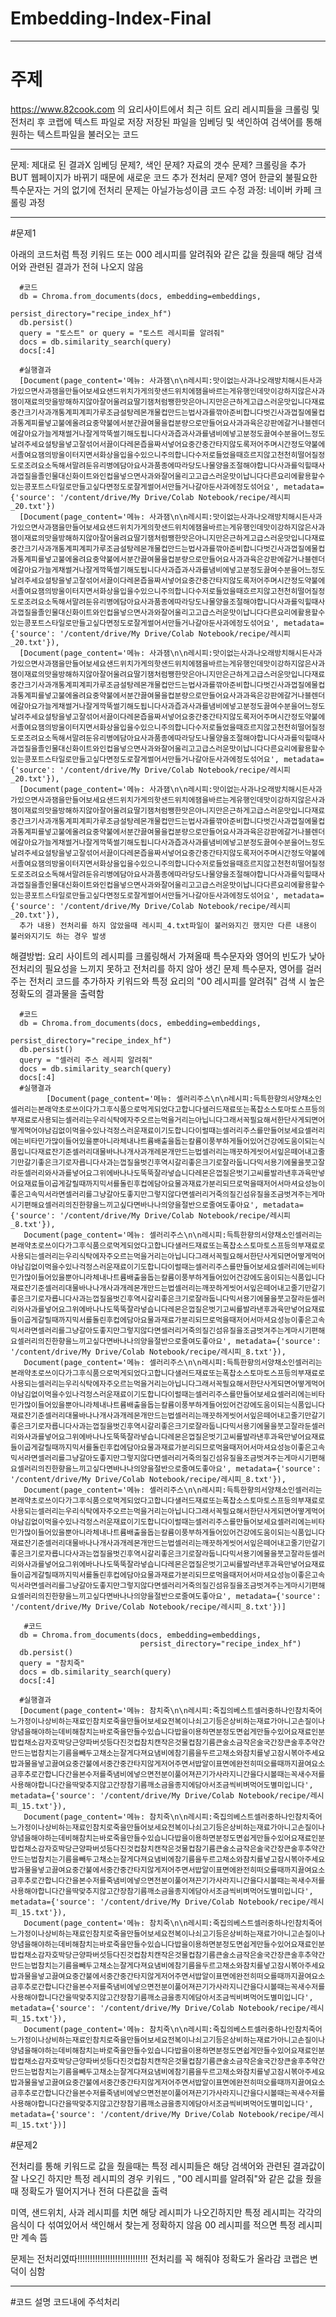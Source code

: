 # Embedding-Index-Final

* * *


# 주제 
https://www.82cook.com 의 요리사이트에서 최근 히트 요리 레시피들을 크롤링 및 전처리 후 코랩에 텍스트 파일로 저장
저장된 파일을 임베딩 및 색인하여 검색어를 통해 원하는 텍스트파일을 불러오는 코드


* * *

문제: 제대로 된 결과X 
임베딩 문제?, 색인 문제? 
자료의 갯수 문제? 크롤링을 추가
BUT 웹페이지가 바뀌기 때문에 새로운 코드 추가 
전처리 문제? 영어 한글외 불필요한 특수문자는 거의 없기에 전처리 문제는 아닐가능성이큼 
코드 수정 과정: 네이버 카페 크롤링 과정


* * *
#문제1

아래의 코드처럼 특정 키워드 또는 000 레시피를 알려줘와 같은 값을 줬을때 해당 검색어와 관련된 결과가 전혀 나오지 않음 


      #코드 
      db = Chroma.from_documents(docs, embedding=embeddings,
                                       persist_directory="recipe_index_hf")
      db.persist()
      query = "토스트" or query = "토스트 레시피를 알려줘"
      docs = db.similarity_search(query)
      docs[:4]
      
      #실행결과
      [Document(page_content='메뉴: 사과잼\n\n레시피:맛이없는사과나오래방치해시든사과가있으면사과잼을만들어보세요샌드위치가게의핫샌드위치에잼을바르는게유행인데맛이강하지않은사과잼이재료의맛을방해하지않아잘어울려요딸기잼처럼쨍한맛은아니지만은근하게고급스러운맛입니다재료중간크기사과개통계피계피가루조금설탕레몬개물컵만드는법사과를깎아준비합니다벗긴사과껍질에물컵과통계피를넣고불에올려요중약불에서분간끓여물을컵분량으로만들어요사과과육은강판에갈거나블렌더에갈아요가늘게채썰거나잘게깍뚝썰기해도됩니다사과즙과사과를냄비에넣고분정도끓여수분을어느정도날려주세요설탕을넣고잘섞어서끓이다레몬즙을짜서넣어요중간중간타지않도록저어주며시간정도약불에서졸여요잼의방울이터지면서화상을입을수있으니주의합니다수저로들었을때흐르지않고천천히떨어질정도로조려요소독해서말려둔유리병에담아요사과품종에따라당도나물양을조절해야합니다사과를익힐때사과껍질을졸인물대신화이트와인컵을넣으면사과와잘어울리고고급스러운맛이납니다다른요리에활용할수있는콩포트스타일로만들고싶다면정도로잘게썰어서만들거나갈아둔사과에정도섞어요', metadata={'source': '/content/drive/My Drive/Colab Notebook/recipe/레시피_20.txt'})
      [Document(page_content='메뉴: 사과잼\n\n레시피:맛이없는사과나오래방치해시든사과가있으면사과잼을만들어보세요샌드위치가게의핫샌드위치에잼을바르는게유행인데맛이강하지않은사과잼이재료의맛을방해하지않아잘어울려요딸기잼처럼쨍한맛은아니지만은근하게고급스러운맛입니다재료중간크기사과개통계피계피가루조금설탕레몬개물컵만드는법사과를깎아준비합니다벗긴사과껍질에물컵과통계피를넣고불에올려요중약불에서분간끓여물을컵분량으로만들어요사과과육은강판에갈거나블렌더에갈아요가늘게채썰거나잘게깍뚝썰기해도됩니다사과즙과사과를냄비에넣고분정도끓여수분을어느정도날려주세요설탕을넣고잘섞어서끓이다레몬즙을짜서넣어요중간중간타지않도록저어주며시간정도약불에서졸여요잼의방울이터지면서화상을입을수있으니주의합니다수저로들었을때흐르지않고천천히떨어질정도로조려요소독해서말려둔유리병에담아요사과품종에따라당도나물양을조절해야합니다사과를익힐때사과껍질을졸인물대신화이트와인컵을넣으면사과와잘어울리고고급스러운맛이납니다다른요리에활용할수있는콩포트스타일로만들고싶다면정도로잘게썰어서만들거나갈아둔사과에정도섞어요', metadata={'source': '/content/drive/My Drive/Colab Notebook/recipe/레시피_20.txt'}),
      [Document(page_content='메뉴: 사과잼\n\n레시피:맛이없는사과나오래방치해시든사과가있으면사과잼을만들어보세요샌드위치가게의핫샌드위치에잼을바르는게유행인데맛이강하지않은사과잼이재료의맛을방해하지않아잘어울려요딸기잼처럼쨍한맛은아니지만은근하게고급스러운맛입니다재료중간크기사과개통계피계피가루조금설탕레몬개물컵만드는법사과를깎아준비합니다벗긴사과껍질에물컵과통계피를넣고불에올려요중약불에서분간끓여물을컵분량으로만들어요사과과육은강판에갈거나블렌더에갈아요가늘게채썰거나잘게깍뚝썰기해도됩니다사과즙과사과를냄비에넣고분정도끓여수분을어느정도날려주세요설탕을넣고잘섞어서끓이다레몬즙을짜서넣어요중간중간타지않도록저어주며시간정도약불에서졸여요잼의방울이터지면서화상을입을수있으니주의합니다수저로들었을때흐르지않고천천히떨어질정도로조려요소독해서말려둔유리병에담아요사과품종에따라당도나물양을조절해야합니다사과를익힐때사과껍질을졸인물대신화이트와인컵을넣으면사과와잘어울리고고급스러운맛이납니다다른요리에활용할수있는콩포트스타일로만들고싶다면정도로잘게썰어서만들거나갈아둔사과에정도섞어요', metadata={'source': '/content/drive/My Drive/Colab Notebook/recipe/레시피_20.txt'}),
      [Document(page_content='메뉴: 사과잼\n\n레시피:맛이없는사과나오래방치해시든사과가있으면사과잼을만들어보세요샌드위치가게의핫샌드위치에잼을바르는게유행인데맛이강하지않은사과잼이재료의맛을방해하지않아잘어울려요딸기잼처럼쨍한맛은아니지만은근하게고급스러운맛입니다재료중간크기사과개통계피계피가루조금설탕레몬개물컵만드는법사과를깎아준비합니다벗긴사과껍질에물컵과통계피를넣고불에올려요중약불에서분간끓여물을컵분량으로만들어요사과과육은강판에갈거나블렌더에갈아요가늘게채썰거나잘게깍뚝썰기해도됩니다사과즙과사과를냄비에넣고분정도끓여수분을어느정도날려주세요설탕을넣고잘섞어서끓이다레몬즙을짜서넣어요중간중간타지않도록저어주며시간정도약불에서졸여요잼의방울이터지면서화상을입을수있으니주의합니다수저로들었을때흐르지않고천천히떨어질정도로조려요소독해서말려둔유리병에담아요사과품종에따라당도나물양을조절해야합니다사과를익힐때사과껍질을졸인물대신화이트와인컵을넣으면사과와잘어울리고고급스러운맛이납니다다른요리에활용할수있는콩포트스타일로만들고싶다면정도로잘게썰어서만들거나갈아둔사과에정도섞어요', metadata={'source': '/content/drive/My Drive/Colab Notebook/recipe/레시피_20.txt'}),
      추가 내용) 전처리를 하지 않았을때 레시피_4.txt파일이 불러와지긴 했지만 다른 내용이 불러와지기도 하는 경우 발생
      


해결방법:
요리 사이트의 레시피를 크롤링해서 가져올때 특수문자와 영어의 빈도가 낮아 전처리의 필요성을 느끼지 못하고 전처리를 하지 않아 생긴 문제
특수문자, 영어를 걸러주는 전처리 코드를 추가하자 키워드와 특정 요리의 "00 레시피를 알려줘" 검색 시 높은 정확도의 결과물을 출력함

      #코드
      db = Chroma.from_documents(docs, embedding=embeddings,
                                       persist_directory="recipe_index_hf")
      db.persist()
      query = "셀러리 주스 레시피 알려줘"
      docs = db.similarity_search(query)
      docs[:4]
      #실행결과
            [Document(page_content='메뉴: 셀러리주스\n\n레시피:득특한향의서양채소인셀러리는본래약초로쓰이다가그후식품으로먹게되었다고합니다샐러드재료또는폭찹소스토마토스프등의부재료로사용되는셀러리는우리식탁에자주오르는먹을거리는아닙니다그래서꼭필요해서한단사게되면어떻게먹어야남김없이먹을수있나걱정스러운재료이기도합니다이럴때는셀러리주스를만들어보세요셀러리에는비타민가많이들어있을뿐아니라체내나트륨배출을돕는칼륨이풍부하게들어있어건강에도움이되는식품입니다재료잔기준셀러리대물바나나개사과개레몬개만드는법셀러리는깨끗하게씻어서잎은떼어내고줄기만갈기좋은크기로자릅니다사과는껍질을벗긴후역시갈리좋은크기로잘라둡니다믹서용기에물을붓고잘라둔셀러리와사과를넣어요그위에바나나도뚝뚝잘라넣습니다레몬은껍질은벗기고씨를발라낸후과육만넣어요재료들이곱게갈릴때까지믹서를돌린후컵에담아요물과재료가분리되므로먹을때저어서마셔요성능이좋은고속믹서라면셀러리를그냥갈아도좋지만그렇지않다면셀러리거죽의질긴섬유질을조금벗겨주는게마시기편해요셀러리의진한향을느끼고싶다면바나나의양을절반으로줄여도좋아요', metadata={'source': '/content/drive/My Drive/Colab Notebook/recipe/레시피_8.txt'}),
       Document(page_content='메뉴: 셀러리주스\n\n레시피:득특한향의서양채소인셀러리는본래약초로쓰이다가그후식품으로먹게되었다고합니다샐러드재료또는폭찹소스토마토스프등의부재료로사용되는셀러리는우리식탁에자주오르는먹을거리는아닙니다그래서꼭필요해서한단사게되면어떻게먹어야남김없이먹을수있나걱정스러운재료이기도합니다이럴때는셀러리주스를만들어보세요셀러리에는비타민가많이들어있을뿐아니라체내나트륨배출을돕는칼륨이풍부하게들어있어건강에도움이되는식품입니다재료잔기준셀러리대물바나나개사과개레몬개만드는법셀러리는깨끗하게씻어서잎은떼어내고줄기만갈기좋은크기로자릅니다사과는껍질을벗긴후역시갈리좋은크기로잘라둡니다믹서용기에물을붓고잘라둔셀러리와사과를넣어요그위에바나나도뚝뚝잘라넣습니다레몬은껍질은벗기고씨를발라낸후과육만넣어요재료들이곱게갈릴때까지믹서를돌린후컵에담아요물과재료가분리되므로먹을때저어서마셔요성능이좋은고속믹서라면셀러리를그냥갈아도좋지만그렇지않다면셀러리거죽의질긴섬유질을조금벗겨주는게마시기편해요셀러리의진한향을느끼고싶다면바나나의양을절반으로줄여도좋아요', metadata={'source': '/content/drive/My Drive/Colab Notebook/recipe/레시피_8.txt'}),
       Document(page_content='메뉴: 셀러리주스\n\n레시피:득특한향의서양채소인셀러리는본래약초로쓰이다가그후식품으로먹게되었다고합니다샐러드재료또는폭찹소스토마토스프등의부재료로사용되는셀러리는우리식탁에자주오르는먹을거리는아닙니다그래서꼭필요해서한단사게되면어떻게먹어야남김없이먹을수있나걱정스러운재료이기도합니다이럴때는셀러리주스를만들어보세요셀러리에는비타민가많이들어있을뿐아니라체내나트륨배출을돕는칼륨이풍부하게들어있어건강에도움이되는식품입니다재료잔기준셀러리대물바나나개사과개레몬개만드는법셀러리는깨끗하게씻어서잎은떼어내고줄기만갈기좋은크기로자릅니다사과는껍질을벗긴후역시갈리좋은크기로잘라둡니다믹서용기에물을붓고잘라둔셀러리와사과를넣어요그위에바나나도뚝뚝잘라넣습니다레몬은껍질은벗기고씨를발라낸후과육만넣어요재료들이곱게갈릴때까지믹서를돌린후컵에담아요물과재료가분리되므로먹을때저어서마셔요성능이좋은고속믹서라면셀러리를그냥갈아도좋지만그렇지않다면셀러리거죽의질긴섬유질을조금벗겨주는게마시기편해요셀러리의진한향을느끼고싶다면바나나의양을절반으로줄여도좋아요', metadata={'source': '/content/drive/My Drive/Colab Notebook/recipe/레시피_8.txt'}),
       Document(page_content='메뉴: 셀러리주스\n\n레시피:득특한향의서양채소인셀러리는본래약초로쓰이다가그후식품으로먹게되었다고합니다샐러드재료또는폭찹소스토마토스프등의부재료로사용되는셀러리는우리식탁에자주오르는먹을거리는아닙니다그래서꼭필요해서한단사게되면어떻게먹어야남김없이먹을수있나걱정스러운재료이기도합니다이럴때는셀러리주스를만들어보세요셀러리에는비타민가많이들어있을뿐아니라체내나트륨배출을돕는칼륨이풍부하게들어있어건강에도움이되는식품입니다재료잔기준셀러리대물바나나개사과개레몬개만드는법셀러리는깨끗하게씻어서잎은떼어내고줄기만갈기좋은크기로자릅니다사과는껍질을벗긴후역시갈리좋은크기로잘라둡니다믹서용기에물을붓고잘라둔셀러리와사과를넣어요그위에바나나도뚝뚝잘라넣습니다레몬은껍질은벗기고씨를발라낸후과육만넣어요재료들이곱게갈릴때까지믹서를돌린후컵에담아요물과재료가분리되므로먹을때저어서마셔요성능이좋은고속믹서라면셀러리를그냥갈아도좋지만그렇지않다면셀러리거죽의질긴섬유질을조금벗겨주는게마시기편해요셀러리의진한향을느끼고싶다면바나나의양을절반으로줄여도좋아요', metadata={'source': '/content/drive/My Drive/Colab Notebook/recipe/레시피_8.txt'})]

       #코드
      db = Chroma.from_documents(docs, embedding=embeddings,
                                 persist_directory="recipe_index_hf")
      db.persist()
      query = "참치죽"
      docs = db.similarity_search(query)
      docs[:4]

      #실행결과
      [Document(page_content='메뉴: 참치죽\n\n레시피:죽집의베스트셀러중하나인참치죽어느가정이나상비하는재료인참치로죽을만들어보세요전복이나쇠고기등은상비하는재료가아니고손질이나양념을해야하는데비해참치는바로죽을만들수있습니다밥을이용하면분정도면쉽게만들수있어요재료인분밥컵채소감자호박당근양파버섯등다진것컵참치캔작은것물컵참기름큰술소금작은술국간장큰술후추약간만드는법참치는기름을빼두고채소는잘게다져요냄비에참기름을두르고채소와참치를넣고잠시볶아주세요밥과물을넣고끓여요중간불에서중간중간타지않게저어주면서밥알이표면에완전히떠오를때까지끓여요소금후추로간합니다간을본수저를죽냄비에넣으면전분이풀어져끈기가사라지니간을다시볼때는꼭새수저를사용해야합니다간을딱맞추지않고간장참기름깨소금을종지에담아서조금씩비벼먹어도별미입니다', metadata={'source': '/content/drive/My Drive/Colab Notebook/recipe/레시피_15.txt'}),
       Document(page_content='메뉴: 참치죽\n\n레시피:죽집의베스트셀러중하나인참치죽어느가정이나상비하는재료인참치로죽을만들어보세요전복이나쇠고기등은상비하는재료가아니고손질이나양념을해야하는데비해참치는바로죽을만들수있습니다밥을이용하면분정도면쉽게만들수있어요재료인분밥컵채소감자호박당근양파버섯등다진것컵참치캔작은것물컵참기름큰술소금작은술국간장큰술후추약간만드는법참치는기름을빼두고채소는잘게다져요냄비에참기름을두르고채소와참치를넣고잠시볶아주세요밥과물을넣고끓여요중간불에서중간중간타지않게저어주면서밥알이표면에완전히떠오를때까지끓여요소금후추로간합니다간을본수저를죽냄비에넣으면전분이풀어져끈기가사라지니간을다시볼때는꼭새수저를사용해야합니다간을딱맞추지않고간장참기름깨소금을종지에담아서조금씩비벼먹어도별미입니다', metadata={'source': '/content/drive/My Drive/Colab Notebook/recipe/레시피_15.txt'}),
       Document(page_content='메뉴: 참치죽\n\n레시피:죽집의베스트셀러중하나인참치죽어느가정이나상비하는재료인참치로죽을만들어보세요전복이나쇠고기등은상비하는재료가아니고손질이나양념을해야하는데비해참치는바로죽을만들수있습니다밥을이용하면분정도면쉽게만들수있어요재료인분밥컵채소감자호박당근양파버섯등다진것컵참치캔작은것물컵참기름큰술소금작은술국간장큰술후추약간만드는법참치는기름을빼두고채소는잘게다져요냄비에참기름을두르고채소와참치를넣고잠시볶아주세요밥과물을넣고끓여요중간불에서중간중간타지않게저어주면서밥알이표면에완전히떠오를때까지끓여요소금후추로간합니다간을본수저를죽냄비에넣으면전분이풀어져끈기가사라지니간을다시볼때는꼭새수저를사용해야합니다간을딱맞추지않고간장참기름깨소금을종지에담아서조금씩비벼먹어도별미입니다', metadata={'source': '/content/drive/My Drive/Colab Notebook/recipe/레시피_15.txt'}),
       Document(page_content='메뉴: 참치죽\n\n레시피:죽집의베스트셀러중하나인참치죽어느가정이나상비하는재료인참치로죽을만들어보세요전복이나쇠고기등은상비하는재료가아니고손질이나양념을해야하는데비해참치는바로죽을만들수있습니다밥을이용하면분정도면쉽게만들수있어요재료인분밥컵채소감자호박당근양파버섯등다진것컵참치캔작은것물컵참기름큰술소금작은술국간장큰술후추약간만드는법참치는기름을빼두고채소는잘게다져요냄비에참기름을두르고채소와참치를넣고잠시볶아주세요밥과물을넣고끓여요중간불에서중간중간타지않게저어주면서밥알이표면에완전히떠오를때까지끓여요소금후추로간합니다간을본수저를죽냄비에넣으면전분이풀어져끈기가사라지니간을다시볼때는꼭새수저를사용해야합니다간을딱맞추지않고간장참기름깨소금을종지에담아서조금씩비벼먹어도별미입니다', metadata={'source': '/content/drive/My Drive/Colab Notebook/recipe/레시피_15.txt'})]
      
#문제2 

전처리를 통해 키워드로 값을 줬을때는 특정 레시피들은 해당 검색어와 관련된 결과값이 잘 나오긴 하지만 특정 레시피의 경우 키워드 , "00 레시피를 알려줘"와 같은 값을 줬을때 정확도가 떨어지거나 전혀 다른값을 출력




미역, 샌드위치, 사과 레시피를  치면 해당 레시피가 나오긴하지만 특정 레시피는  각각의 음식이 다 섞여있어서 색인해서 찾는게 정확하지 않음 
00 레시피를 적으면 특정 레시피만 계속 뜸

문제는 전처리였따!!!!!!!!!!!!!!!!!!!!!!!!!!!! 전처리를 꼭 해줘야 정확도가 올라감
코랩은 변덕이 심함

* * *
#코드 설명
코드내에 주석처리
